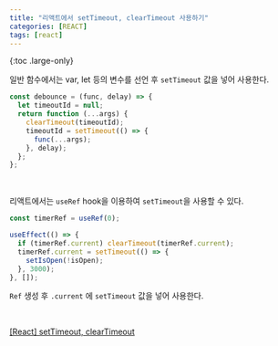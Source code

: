 ```yaml
---
title: "리액트에서 setTimeout, clearTimeout 사용하기"
categories: [REACT]
tags: [react]
---
```


{:toc .large-only}

일반 함수에서는 var, let 등의 변수를 선언 후 `setTimeout` 값을 넣어 사용한다.

```js
const debounce = (func, delay) => {
  let timeoutId = null;
  return function (...args) {
    clearTimeout(timeoutId);
    timeoutId = setTimeout(() => {
      func(...args);
    }, delay);
  };
};
```

<br/>

리액트에서는 `useRef` hook을 이용하여 `setTimeout`을 사용할 수 있다.

```js
const timerRef = useRef(0);

useEffect(() => {
  if (timerRef.current) clearTimeout(timerRef.current);
  timerRef.current = setTimeout(() => {
    setIsOpen(!isOpen);
  }, 3000);
}, []);
```

`Ref` 생성 후 `.current` 에 `setTimeout` 값을 넣어 사용한다.

<br/>

[[React] setTimeout, clearTimeout](https://j3sung.tistory.com/647)
